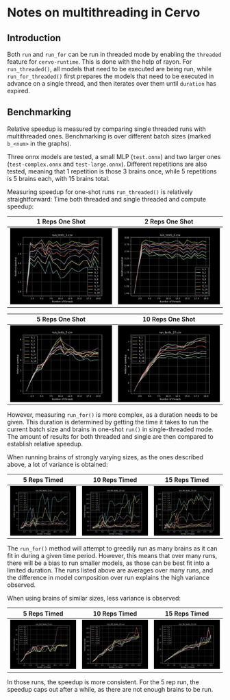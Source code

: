 # Notes on multithreading in Cervo

## Introduction

Both `run` and `run_for` can be run in threaded mode by enabling the `threaded` feature for `cervo-runtime`. This is done with the help of rayon.
For `run_threaded()`, all models that need to be executed are being run, while `run_for_threaded()` first prepares the models that need to be executed in advance on a single thread, and then iterates over them until `duration` has expired.

## Benchmarking

Relative speedup is measured by comparing single threaded runs with multithreaded ones. Benchmarking is over different batch sizes (marked `b_<num>` in the graphs). 

Three onnx models are tested, a small MLP (`test.onnx`) and two larger ones (`test-complex.onnx` and `test-large.onnx`). Different repetitions are also tested, meaning that 1 repetition is those 3 brains once, while 5 repetitions is 5 brains each, with 15 brains total.

Measuring speedup for one-shot runs `run_threaded()` is relatively straightforward: Time both threaded and single threaded and compute speedup:

1 Reps One Shot | 2 Reps One Shot  
:-------------------------:|:-------------------------:
![1](./run_1_heterogenous.png)  |  ![2](./run_2_heterogenous.png)

5 Reps One Shot | 10 Reps One Shot  
:-------------------------:|:-------------------------:
![5](./run_5_heterogenous.png)  |  ![10](./run_10_heterogenous.png)

However, measuring `run_for()` is more complex, as a duration needs to be given. This duration is determined by getting the time it takes to run the current batch size and brains in one-shot `run()` in single-threaded mode. The amount of results for both threaded and single are then compared to establish relative speedup.

When running brains of strongly varying sizes, as the ones described above, a lot of variance is obtained:

5 Reps Timed | 10 Reps Timed | 15 Reps Timed
:-------------------------:|:-------------------------:|:-------------------------:
![1](./run_for_5_heterogenous.png)  |  ![2](./run_for_10_heterogenous.png) | ![3](./run_for_15_heterogenous.png)

The `run_for()` method will attempt to greedily run as many brains as it can fit in during a given time period. However, this means that over many runs, there will be a bias to run smaller models, as those can be best fit into a limited duration. The runs listed above are averages over many runs, and the difference in model composition over run explains the high variance observed.

When using brains of similar sizes, less variance is observed:

5 Reps Timed | 10 Reps Timed | 15 Reps Timed
:-------------------------:|:-------------------------:|:-------------------------:
![1](./run_for_5_homogenous.png)  |  ![2](./run_for_10_homogenous.png) | ![3](./run_for_15_homogenous.png)

In those runs, the speedup is more consistent. For the 5 rep run, the speedup caps out after a while, as there are not enough brains to be run.
